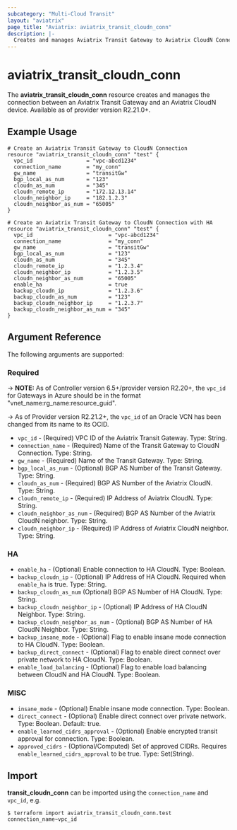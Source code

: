 ```yaml
---
subcategory: "Multi-Cloud Transit"
layout: "aviatrix"
page_title: "Aviatrix: aviatrix_transit_cloudn_conn"
description: |-
  Creates and manages Aviatrix Transit Gateway to Aviatrix CloudN Connection
---
```


# aviatrix_transit_cloudn_conn

The **aviatrix_transit_cloudn_conn** resource creates and manages the connection between an Aviatrix Transit Gateway and an Aviatrix CloudN device. Available as of provider version R2.21.0+.

## Example Usage

```hcl
# Create an Aviatrix Transit Gateway to CloudN Connection
resource "aviatrix_transit_cloudn_conn" "test" {
  vpc_id                 = "vpc-abcd1234"
  connection_name        = "my_conn"
  gw_name                = "transitGw"
  bgp_local_as_num       = "123"
  cloudn_as_num          = "345"
  cloudn_remote_ip       = "172.12.13.14"
  cloudn_neighbor_ip     = "182.1.2.3"
  cloudn_neighbor_as_num = "65005"
}
```
```hcl
# Create an Aviatrix Transit Gateway to CloudN Connection with HA
resource "aviatrix_transit_cloudn_conn" "test" {
  vpc_id                        = "vpc-abcd1234"
  connection_name               = "my_conn"
  gw_name                       = "transitGw"
  bgp_local_as_num              = "123"
  cloudn_as_num                 = "345"
  cloudn_remote_ip              = "1.2.3.4"
  cloudn_neighbor_ip            = "1.2.3.5"
  cloudn_neighbor_as_num        = "65005"
  enable_ha                     = true
  backup_cloudn_ip              = "1.2.3.6"
  backup_cloudn_as_num          = "123"
  backup_cloudn_neighbor_ip     = "1.2.3.7"
  backup_cloudn_neighbor_as_num = "345"
}
```

## Argument Reference

The following arguments are supported:

### Required
-> **NOTE:** As of Controller version 6.5+/provider version R2.20+, the `vpc_id` for Gateways in Azure should be in the format "vnet_name:rg_name:resource_guid".

-> As of Provider version R2.21.2+, the `vpc_id` of an Oracle VCN has been changed from its name to its OCID.
* `vpc_id` - (Required) VPC ID of the Aviatrix Transit Gateway. Type: String.
* `connection_name` - (Required) Name of the Transit Gateway to CloudN Connection. Type: String.
* `gw_name` - (Required) Name of the Transit Gateway. Type: String.
* `bgp_local_as_num` - (Optional) BGP AS Number of the Transit Gateway. Type: String.
* `cloudn_as_num` - (Required) BGP AS Number of the Aviatrix CloudN. Type: String.
* `cloudn_remote_ip` - (Required) IP Address of Aviatrix CloudN. Type: String.
* `cloudn_neighbor_as_num` - (Required) BGP AS Number of the Aviatrix CloudN neighbor. Type: String.
* `cloudn_neighbor_ip` - (Required) IP Address of Aviatrix CloudN neighbor. Type: String.


### HA
* `enable_ha` - (Optional) Enable connection to HA CloudN. Type: Boolean.
* `backup_cloudn_ip` - (Optional) IP Address of HA CloudN. Required when `enable_ha` is true. Type: String.
* `backup_cloudn_as_num` (Optional) BGP AS Number of HA CloudN. Type: String.
* `backup_cloudn_neighbor_ip` - (Optional) IP Address of HA CloudN Neighbor. Type: String.
* `backup_cloudn_neighbor_as_num` - (Optional) BGP AS Number of HA CloudN Neighbor. Type: String.
* `backup_insane_mode` - (Optional) Flag to enable insane mode connection to HA CloudN. Type: Boolean.
* `backup_direct_connect` - (Optional) Flag to enable direct connect over private network to HA CloudN. Type: Boolean.
* `enable_load_balancing` - (Optional) Flag to enable load balancing between CloudN and HA CloudN. Type: Boolean.


### MISC
* `insane_mode` - (Optional) Enable insane mode connection. Type: Boolean.
* `direct_connect` - (Optional) Enable direct connect over private network. Type: Boolean. Default: true. 
* `enable_learned_cidrs_approval` - (Optional) Enable encrypted transit approval for connection. Type: Boolean.
* `approved_cidrs` - (Optional/Computed) Set of approved CIDRs. Requires `enable_learned_cidrs_approval` to be true. Type: Set(String).

## Import

**transit_cloudn_conn** can be imported using the `connection_name` and `vpc_id`, e.g.

```
$ terraform import aviatrix_transit_cloudn_conn.test connection_name~vpc_id
```
